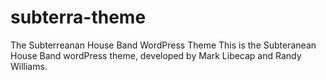 subterra-theme
==============

The Subterreanan House Band WordPress Theme
This is the Subteranean House Band wordPress theme, developed by Mark Libecap and Randy Williams.
